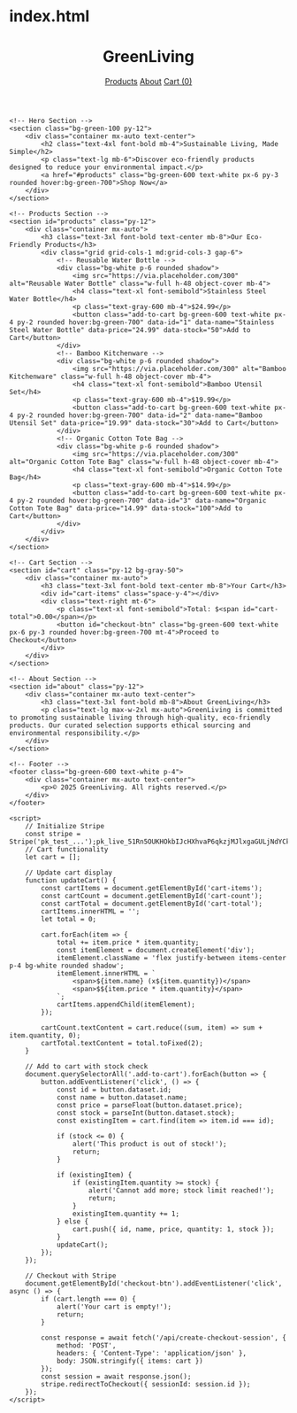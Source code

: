 # index.html
<!DOCTYPE html>
<html lang="en">
<head>
    <meta charset="UTF-8">
    <meta name="viewport" content="width=device-width, initial-scale=1.0">
    <title>GreenLiving - Sustainable Products</title>
    <meta name="description" content="Shop eco-friendly products like reusable water bottles, bamboo kitchenware, and organic cotton tote bags for a sustainable lifestyle.">
    <meta name="keywords" content="eco-friendly products, sustainable goods, reusable water bottles, bamboo kitchenware, organic cotton tote bags">
    <script src="https://cdn.tailwindcss.com"></script>
    <script src="https://js.stripe.com/v3/"></script>
</head>
<body class="bg-gray-100 font-sans">
    <!-- Header -->
    <header class="bg-green-600 text-white p-4">
        <div class="container mx-auto flex justify-between items-center">
            <h1 class="text-2xl font-bold">GreenLiving</h1>
            <nav>
                <a href="#products" class="mx-2 hover:underline">Products</a>
                <a href="#about" class="mx-2 hover:underline">About</a>
                <a href="#cart" class="mx-2 hover:underline">Cart (<span id="cart-count">0</span>)</a>
            </nav>
        </div>
    </header>

    <!-- Hero Section -->
    <section class="bg-green-100 py-12">
        <div class="container mx-auto text-center">
            <h2 class="text-4xl font-bold mb-4">Sustainable Living, Made Simple</h2>
            <p class="text-lg mb-6">Discover eco-friendly products designed to reduce your environmental impact.</p>
            <a href="#products" class="bg-green-600 text-white px-6 py-3 rounded hover:bg-green-700">Shop Now</a>
        </div>
    </section>

    <!-- Products Section -->
    <section id="products" class="py-12">
        <div class="container mx-auto">
            <h3 class="text-3xl font-bold text-center mb-8">Our Eco-Friendly Products</h3>
            <div class="grid grid-cols-1 md:grid-cols-3 gap-6">
                <!-- Reusable Water Bottle -->
                <div class="bg-white p-6 rounded shadow">
                    <img src="https://via.placeholder.com/300" alt="Reusable Water Bottle" class="w-full h-48 object-cover mb-4">
                    <h4 class="text-xl font-semibold">Stainless Steel Water Bottle</h4>
                    <p class="text-gray-600 mb-4">$24.99</p>
                    <button class="add-to-cart bg-green-600 text-white px-4 py-2 rounded hover:bg-green-700" data-id="1" data-name="Stainless Steel Water Bottle" data-price="24.99" data-stock="50">Add to Cart</button>
                </div>
                <!-- Bamboo Kitchenware -->
                <div class="bg-white p-6 rounded shadow">
                    <img src="https://via.placeholder.com/300" alt="Bamboo Kitchenware" class="w-full h-48 object-cover mb-4">
                    <h4 class="text-xl font-semibold">Bamboo Utensil Set</h4>
                    <p class="text-gray-600 mb-4">$19.99</p>
                    <button class="add-to-cart bg-green-600 text-white px-4 py-2 rounded hover:bg-green-700" data-id="2" data-name="Bamboo Utensil Set" data-price="19.99" data-stock="30">Add to Cart</button>
                </div>
                <!-- Organic Cotton Tote Bag -->
                <div class="bg-white p-6 rounded shadow">
                    <img src="https://via.placeholder.com/300" alt="Organic Cotton Tote Bag" class="w-full h-48 object-cover mb-4">
                    <h4 class="text-xl font-semibold">Organic Cotton Tote Bag</h4>
                    <p class="text-gray-600 mb-4">$14.99</p>
                    <button class="add-to-cart bg-green-600 text-white px-4 py-2 rounded hover:bg-green-700" data-id="3" data-name="Organic Cotton Tote Bag" data-price="14.99" data-stock="100">Add to Cart</button>
                </div>
            </div>
        </div>
    </section>

    <!-- Cart Section -->
    <section id="cart" class="py-12 bg-gray-50">
        <div class="container mx-auto">
            <h3 class="text-3xl font-bold text-center mb-8">Your Cart</h3>
            <div id="cart-items" class="space-y-4"></div>
            <div class="text-right mt-6">
                <p class="text-xl font-semibold">Total: $<span id="cart-total">0.00</span></p>
                <button id="checkout-btn" class="bg-green-600 text-white px-6 py-3 rounded hover:bg-green-700 mt-4">Proceed to Checkout</button>
            </div>
        </div>
    </section>

    <!-- About Section -->
    <section id="about" class="py-12">
        <div class="container mx-auto text-center">
            <h3 class="text-3xl font-bold mb-8">About GreenLiving</h3>
            <p class="text-lg max-w-2xl mx-auto">GreenLiving is committed to promoting sustainable living through high-quality, eco-friendly products. Our curated selection supports ethical sourcing and environmental responsibility.</p>
        </div>
    </section>

    <!-- Footer -->
    <footer class="bg-green-600 text-white p-4">
        <div class="container mx-auto text-center">
            <p>© 2025 GreenLiving. All rights reserved.</p>
        </div>
    </footer>

    <script>
        // Initialize Stripe
        const stripe = Stripe('pk_test_...');pk_live_51Rn5OUKHOkbIJcHXhvaP6qkzjMJlxgaGULjNdYCkMtX982JUFRh9PNdj4AuZWTwPoqm1VV7jflvahYohOTOlNAam00oCxrWAcY
        // Cart functionality
        let cart = [];

        // Update cart display
        function updateCart() {
            const cartItems = document.getElementById('cart-items');
            const cartCount = document.getElementById('cart-count');
            const cartTotal = document.getElementById('cart-total');
            cartItems.innerHTML = '';
            let total = 0;

            cart.forEach(item => {
                total += item.price * item.quantity;
                const itemElement = document.createElement('div');
                itemElement.className = 'flex justify-between items-center p-4 bg-white rounded shadow';
                itemElement.innerHTML = `
                    <span>${item.name} (x${item.quantity})</span>
                    <span>$${item.price * item.quantity}</span>
                `;
                cartItems.appendChild(itemElement);
            });

            cartCount.textContent = cart.reduce((sum, item) => sum + item.quantity, 0);
            cartTotal.textContent = total.toFixed(2);
        }

        // Add to cart with stock check
        document.querySelectorAll('.add-to-cart').forEach(button => {
            button.addEventListener('click', () => {
                const id = button.dataset.id;
                const name = button.dataset.name;
                const price = parseFloat(button.dataset.price);
                const stock = parseInt(button.dataset.stock);
                const existingItem = cart.find(item => item.id === id);

                if (stock <= 0) {
                    alert('This product is out of stock!');
                    return;
                }

                if (existingItem) {
                    if (existingItem.quantity >= stock) {
                        alert('Cannot add more; stock limit reached!');
                        return;
                    }
                    existingItem.quantity += 1;
                } else {
                    cart.push({ id, name, price, quantity: 1, stock });
                }
                updateCart();
            });
        });

        // Checkout with Stripe
        document.getElementById('checkout-btn').addEventListener('click', async () => {
            if (cart.length === 0) {
                alert('Your cart is empty!');
                return;
            }

            const response = await fetch('/api/create-checkout-session', {
                method: 'POST',
                headers: { 'Content-Type': 'application/json' },
                body: JSON.stringify({ items: cart })
            });
            const session = await response.json();
            stripe.redirectToCheckout({ sessionId: session.id });
        });
    </script>
</body>
</html>
